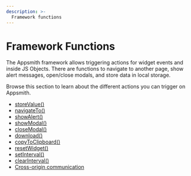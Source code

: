 ```yaml
---
description: >-
  Framework functions
---
```


# Framework Functions

The Appsmith framework allows triggering actions for widget events and inside JS Objects. There are functions to navigate to another page, show alert messages, open/close modals, and store data in local storage.

Browse this section to learn about the different actions you can trigger on Appsmith.

* [storeValue()](/reference/appsmith-framework/widget-actions/store-value)
* [navigateTo()](/reference/appsmith-framework/widget-actions/navigate-to)
* [showAlert()](/reference/appsmith-framework/widget-actions/show-alert)
* [showModal()](/reference/appsmith-framework/widget-actions/show-modal)
* [closeModal()](/reference/appsmith-framework/widget-actions/close-modal)
* [download()](/reference/appsmith-framework/widget-actions/download)
* [copyToClipboard()](/reference/appsmith-framework/widget-actions/copy-to-clipboard)
* [resetWidget()](/reference/appsmith-framework/widget-actions/reset-widget)
* [setInterval()](/reference/appsmith-framework/widget-actions/intervals-time-events#setinterval)
* [clearInterval()](/reference/appsmith-framework/widget-actions/intervals-time-events#clearinterval)
* [Cross-origin communication](/reference/appsmith-framework/widget-actions/post-message)
